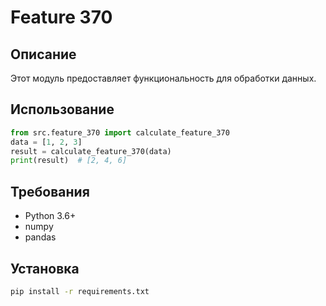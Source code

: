 # Feature 370
## Описание
Этот модуль предоставляет функциональность для обработки данных.
## Использование
```python
from src.feature_370 import calculate_feature_370
data = [1, 2, 3]
result = calculate_feature_370(data)
print(result)  # [2, 4, 6]
```
## Требования
- Python 3.6+
- numpy
- pandas
## Установка
```bash
pip install -r requirements.txt
```